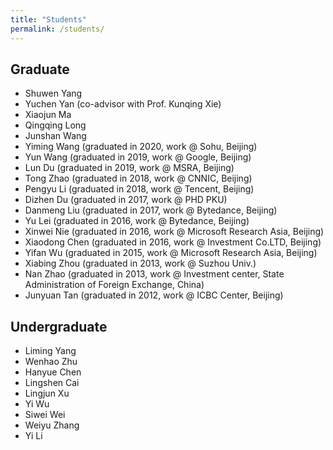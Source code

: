 ```yaml
---
title: "Students"
permalink: /students/
---
```


## Graduate
+ Shuwen Yang
+ Yuchen Yan (co-advisor with Prof. Kunqing Xie)
+ Xiaojun Ma
+ Qingqing Long
+ Junshan Wang
+ Yiming Wang (graduated in 2020, work @ Sohu, Beijing)
+ Yun Wang (graduated in 2019, work @ Google, Beijing)
+ Lun Du (graduated in 2019, work @ MSRA, Beijing)
+ Tong Zhao (graduated in 2018, work @ CNNIC, Beijing)
+ Pengyu Li (graduated in 2018, work @ Tencent, Beijing)
+ Dizhen Du (graduated in 2017, work @ PHD PKU)
+ Danmeng Liu (graduated in 2017, work @ Bytedance, Beijing)
+ Yu Lei (graduated in 2016, work @ Bytedance, Beijing)
+ Xinwei Nie (graduated in 2016, work @ Microsoft Research Asia, Beijing)
+ Xiaodong Chen (graduated in 2016, work @ Investment Co.LTD, Beijing)
+ Yifan Wu (graduated in 2015, work @ Microsoft Research Asia, Beijing)
+ Xiabing Zhou (graduated in 2013, work @ Suzhou Univ.)
+ Nan Zhao (graduated in 2013, work @ Investment center, State Administration of Foreign Exchange, China)
+ Junyuan Tan (graduated in 2012, work @ ICBC Center, Beijing)

## Undergraduate
+ Liming Yang
+ Wenhao Zhu
+ Hanyue Chen
+ Lingshen Cai
+ Lingjun Xu
+ Yi Wu
+ Siwei Wei
+ Weiyu Zhang
+ Yi Li
